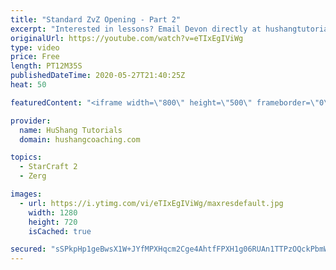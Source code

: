```yaml
---
title: "Standard ZvZ Opening - Part 2"
excerpt: "Interested in lessons? Email Devon directly at hushangtutorials@outlook.com ------------------------------------------------------------------------------------------------------- Want to support HuShang Tutorials directly? Patreon is a website where you can contribute a monthly donation that will help"
originalUrl: https://youtube.com/watch?v=eTIxEgIViWg
type: video
price: Free
length: PT12M35S
publishedDateTime: 2020-05-27T21:40:25Z
heat: 50

featuredContent: "<iframe width=\"800\" height=\"500\" frameborder=\"0\" src=\"https://www.youtube.com/embed/eTIxEgIViWg\" allow=\"accelerometer; autoplay; encrypted-media; gyroscope; picture-in-picture\" allowfullscreen></iframe>"

provider:
  name: HuShang Tutorials
  domain: hushangcoaching.com

topics:
  - StarCraft 2
  - Zerg

images:
  - url: https://i.ytimg.com/vi/eTIxEgIViWg/maxresdefault.jpg
    width: 1280
    height: 720
    isCached: true

secured: "sSPkpHp1geBwsX1W+JYfMPXHqcm2Cge4AhtfFPXH1g06RUAn1TTPzOQckPbmWfE7iCQMfXff14l/rX31cv5FIXb8S98Ijbh01HJ+PrAr8jW93CzWNpCIg/8qcLw0fDivTkRBOvf869WkHhaSYkocQG4DE8hVNMUobKaclrEB2mhOUdu+lCqNoqRKV/Qj2/OgSvgon8O5+e2+Ly57DZxJpWtvlaYnEp1kopG3dJWZ1SgnKA99I5us33oDJHQAAgHwr2T46ruM+23hS5TzKkxJsKHtIr/V1cToU9RmrWkaUm1NWOJsyt3kai6YdXwovjJUTuK/di0B9n4Pgybfv5aG7EHRrRbqO+tnmnGM0U5jWDPJVyP3g8hu8ipez5rpz/GaeHzfIUTIt6ZDK6NHfcoyM19FxmfOYIrAQOTIdWACwtE=;YjOWKALHReuw7GBYTH7Luw=="
---
```


